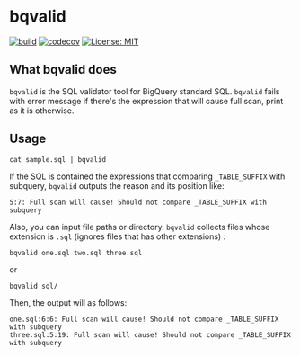# bqvalid

[![build](https://github.com/hirosassa/bqvalid/actions/workflows/test.yaml/badge.svg)](https://github.com/hirosassa/bqvalid/actions/workflows/test.yaml)
[![codecov](https://codecov.io/gh/hirosassa/bqvalid/branch/main/graph/badge.svg?token=Q5FIA58YTN)](https://codecov.io/gh/hirosassa/bqvalid)
[![License: MIT](https://img.shields.io/badge/license-MIT-blue.svg)](https://github.com/hirosassa/bqvalid/blob/main/LICENSE)

## What bqvalid does

`bqvalid` is the SQL validator tool for BigQuery standard SQL.
`bqvalid` fails with error message if there's the expression that will cause full scan, print as it is otherwise.

## Usage

```shell
cat sample.sql | bqvalid
```

If the SQL is contained the expressions that comparing `_TABLE_SUFFIX` with subquery, `bqvalid` outputs the reason and its position like:
```
5:7: Full scan will cause! Should not compare _TABLE_SUFFIX with subquery
```

Also, you can input file paths or directory. `bqvalid` collects files whose extension is `.sql` (ignores files that has other extensions) :

```shell
bqvalid one.sql two.sql three.sql
```

or
```shell
bqvalid sql/
```

Then, the output will as follows:
```
one.sql:6:6: Full scan will cause! Should not compare _TABLE_SUFFIX with subquery
three.sql:5:19: Full scan will cause! Should not compare _TABLE_SUFFIX with subquery
```
